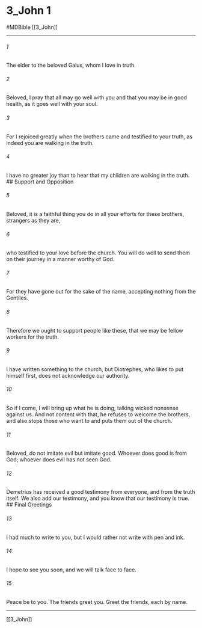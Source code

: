 # 3_John 1
#MDBible
[[3_John]]

***

###### 1 

The elder to the beloved Gaius, whom I love in truth. 

###### 2 

Beloved, I pray that all may go well with you and that you may be in good health, as it goes well with your soul. 

###### 3 

For I rejoiced greatly when the brothers came and testified to your truth, as indeed you are walking in the truth. 

###### 4 

I have no greater joy than to hear that my children are walking in the truth. ## Support and Opposition 

###### 5 

Beloved, it is a faithful thing you do in all your efforts for these brothers, strangers as they are, 

###### 6 

who testified to your love before the church. You will do well to send them on their journey in a manner worthy of God. 

###### 7 

For they have gone out for the sake of the name, accepting nothing from the Gentiles. 

###### 8 

Therefore we ought to support people like these, that we may be fellow workers for the truth. 

###### 9 

I have written something to the church, but Diotrephes, who likes to put himself first, does not acknowledge our authority. 

###### 10 

So if I come, I will bring up what he is doing, talking wicked nonsense against us. And not content with that, he refuses to welcome the brothers, and also stops those who want to and puts them out of the church. 

###### 11 

Beloved, do not imitate evil but imitate good. Whoever does good is from God; whoever does evil has not seen God. 

###### 12 

Demetrius has received a good testimony from everyone, and from the truth itself. We also add our testimony, and you know that our testimony is true. ## Final Greetings 

###### 13 

I had much to write to you, but I would rather not write with pen and ink. 

###### 14 

I hope to see you soon, and we will talk face to face. 

###### 15 

Peace be to you. The friends greet you. Greet the friends, each by name. 

***

[[3_John]]
